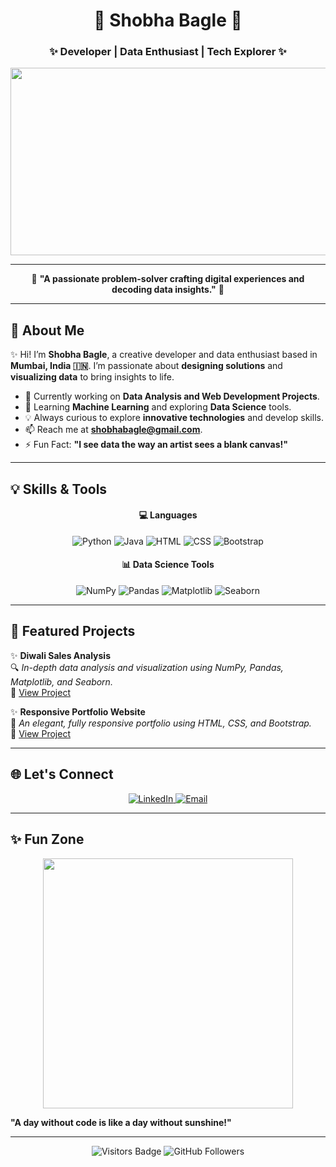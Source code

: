 <h1 align="center">🌟 Shobha Bagle 🌟</h1>
<h3 align="center">✨ Developer | Data Enthusiast | Tech Explorer ✨</h3>

<p align="center">
  <img src="https://media.giphy.com/media/qgQUggAC3Pfv687qPC/giphy.gif" width="600" height="300" />
</p>

---

<div align="center">

🌟 **"A passionate problem-solver crafting digital experiences and decoding data insights."** 🌟

</div>

---

## 🚀 **About Me**

✨ Hi! I’m **Shobha Bagle**, a creative developer and data enthusiast based in **Mumbai, India 🇮🇳**. I’m passionate about **designing solutions** and **visualizing data** to bring insights to life.  

- 🔭 Currently working on **Data Analysis and Web Development Projects**.  
- 🌱 Learning **Machine Learning** and exploring **Data Science** tools.  
- 💡 Always curious to explore **innovative technologies** and develop skills.  
- 📫 Reach me at **[shobhabagle@gmail.com](mailto:shobhabagle@gmail.com)**.  
- ⚡ Fun Fact: **"I see data the way an artist sees a blank canvas!"**  

---

## 💡 **Skills & Tools**

<div align="center">
  
#### 💻 **Languages**
![Python](https://img.shields.io/badge/Python-%2314354C.svg?style=for-the-badge&logo=python&logoColor=white) 
![Java](https://img.shields.io/badge/Java-%23ED8B00.svg?style=for-the-badge&logo=java&logoColor=white)
![HTML](https://img.shields.io/badge/HTML5-%23E34F26.svg?style=for-the-badge&logo=html5&logoColor=white)
![CSS](https://img.shields.io/badge/CSS3-%231572B6.svg?style=for-the-badge&logo=css3&logoColor=white)
![Bootstrap](https://img.shields.io/badge/Bootstrap-%23563D7C.svg?style=for-the-badge&logo=bootstrap&logoColor=white)

#### 📊 **Data Science Tools**  
![NumPy](https://img.shields.io/badge/Numpy-%23013243.svg?style=for-the-badge&logo=numpy&logoColor=white) 
![Pandas](https://img.shields.io/badge/Pandas-%23150458.svg?style=for-the-badge&logo=pandas&logoColor=white)
![Matplotlib](https://img.shields.io/badge/Matplotlib-%23ffffff.svg?style=for-the-badge&logo=matplotlib&logoColor=black)
![Seaborn](https://img.shields.io/badge/Seaborn-%23CFE0E8.svg?style=for-the-badge&logoColor=black)

</div>

---

## 🎯 **Featured Projects**

✨ **Diwali Sales Analysis**  
🔍 *In-depth data analysis and visualization using NumPy, Pandas, Matplotlib, and Seaborn.*  
🔗 [View Project](#)  

✨ **Responsive Portfolio Website**  
🎨 *An elegant, fully responsive portfolio using HTML, CSS, and Bootstrap.*  
🔗 [View Project](#)  

---

## 🌐 **Let's Connect**

<div align="center">
  <a href="https://linkedin.com/in/shobhabagle" target="_blank">
    <img src="https://img.shields.io/badge/LinkedIn-Connect-blue?style=for-the-badge&logo=linkedin" alt="LinkedIn">
  </a>
  <a href="mailto:shobhabagle@gmail.com" target="_blank">
    <img src="https://img.shields.io/badge/Email-Contact-red?style=for-the-badge&logo=gmail" alt="Email">
  </a>
</div>

---

## ✨ **Fun Zone**

<div align="center">
  <img src="https://media1.tenor.com/images/9a72a742a25078c66f123aa6f0967f67/tenor.gif?itemid=14489970" width="400" />
</div>

**"A day without code is like a day without sunshine!"**  

---

<div align="center">
  <img src="https://visitor-badge.laobi.icu/badge?page_id=ShobhaBagle.ShobhaBagle" alt="Visitors Badge">
  <img src="https://img.shields.io/github/followers/ShobhaBagle?style=social" alt="GitHub Followers">
</div>

